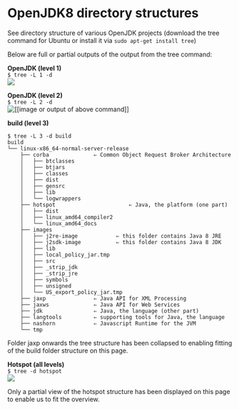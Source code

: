 # OpenJDK8 directory structures

See directory structure of various OpenJDK projects
(download the tree command for Ubuntu or install it via ```sudo apt-get install tree```)

Below are full or partial outputs of the output from the tree command:
 
**OpenJDK (level 1)** <br/>
```$ tree -L 1 -d``` <br/>
![](OpenJDKDirStructureLevel1.png)

**OpenJDK (level 2)** <br/>
```$ tree -L 2 -d``` <br/>
![[[image or output of above command]]](OpenJDKDirStructureLevel2.png)

**build (level 3)** <br/>
```
$ tree -L 3 -d build
build
└── linux-x86_64-normal-server-release
    ├── corba              ⇐ Common Object Request Broker Architecture
    │   ├── btclasses
    │   ├── btjars
    │   ├── classes
    │   ├── dist
    │   ├── gensrc
    │   ├── lib
    │   └── logwrappers
    ├── hotspot                       ⇐ Java, the platform (one part)
    │   ├── dist
    │   ├── linux_amd64_compiler2
    │   └── linux_amd64_docs
    ├── images
    │   ├── j2re-image            ⇐ this folder contains Java 8 JRE 
    │   ├── j2sdk-image           ⇐ this folder contains Java 8 JDK
    │   ├── lib
    │   ├── local_policy_jar.tmp
    │   ├── src
    │   ├── _strip_jdk
    │   ├── _strip_jre
    │   ├── symbols
    │   ├── unsigned
    │   └── US_export_policy_jar.tmp
    ├── jaxp               ⇐ Java API for XML Processing
    ├── jaxws              ⇐ Java API for Web Services
    ├── jdk                ⇐ Java, the language (other part)
    ├── langtools          ⇐ supporting tools for Java, the language
    ├── nashorn            ⇐ Javascript Runtime for the JVM
    └── tmp
```
Folder jaxp onwards the tree structure has been collapsed to enabling fitting of the build folder structure on this page.

**Hotspot (all levels)**  <br/>
```$ tree -d hotspot```<br/>
![](HotspotDirStructure.png)

Only a partial view of the hotspot structure has been displayed on this page to enable us to fit the overview.